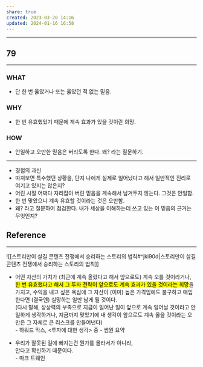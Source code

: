 ```yaml
---
share: true
created: 2023-03-20 14:16
updated: 2024-01-16 16:58
---
```


---
## 79
---
### WHAT
- 단 한 번 옳았거나 또는 옳았던 적 없는 믿음.
### WHY
- 한 번 유효했었기 때문에 계속 효과가 있을 것이란 희망.
### HOW
- 안일하고 오만한  믿음은 버리도록 한다. 왜? 라는 질문하기.
---

- 경험의 과신
- 따져보면 특수했던 상황을, 단지 나에게 실제로 일어났다고 해서 일반적인 진리로 여기고 있지는 않은지?
- 어린 시절 어쩌다 자리잡아 버린 믿음을 계속해서 남겨두지 않는다. 그것은 안일함.
- 한 번 맞았으니 계속 유효할 것이라는 것은 오만함.
- 왜? 라고 질문하여 점검한다. 내가 세상을 이해하는데 쓰고 있는 이 믿음의 근거는 무엇인지? 

## Reference
---
![[스토리만이 살길  콘텐츠 전쟁에서 승리하는 스토리의 법칙#^jki90d|스토리만이 살길  콘텐츠 전쟁에서 승리하는 스토리의 법칙]]

- 어떤 자산의 가치가 (최근에 계속 올랐다고 해서 앞으로도) 계속 오를 것이라거나, <mark class="hltr-red">한 번 유효했다고 해서 그 투자 전략이 앞으로도 계속 효과가 있을 것이라는 희망</mark>을 가지고, 수익을 내고 싶은 욕심에 그 자산이 (이미) 높은 가격임에도 불구하고 매입한다면 (결국엔) 실망하는 일만 남게 될 것이다.  
  (다시 말해, 상상력의 부족으로 지금이 일어난 일이 앞으로 계속 일어날 것이라고 안일하게 생각하거나, 지금까지 맞았기에 내 생각이 앞으로도 계속 옳을 것이라는 오만은 그 자체로 큰 리스크를 만들어낸다)  
  \- 하워드 막스, <투자에 대한 생각> 중 - 썸원 요약
  
- 우리가 잘못된 길에 빠지는건 뭔가를 몰라서가 아니라,  
  안다고 확신하기 때문이다.  
  \- 마크 트웨인